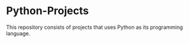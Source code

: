 # Python-Projects

This repository consists of projects that uses Python as its programming language. 
